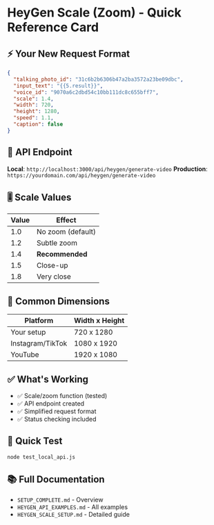 # HeyGen Scale (Zoom) - Quick Reference Card

## ⚡ Your New Request Format

```json
{
  "talking_photo_id": "31c6b2b6306b47a2ba3572a23be09dbc",
  "input_text": "{{5.result}}",
  "voice_id": "9070a6c2dbd54c10bb111dc8c655bff7",
  "scale": 1.4,
  "width": 720,
  "height": 1280,
  "speed": 1.1,
  "caption": false
}
```

## 📍 API Endpoint

**Local**: `http://localhost:3000/api/heygen/generate-video`
**Production**: `https://yourdomain.com/api/heygen/generate-video`

## 🎚️ Scale Values

| Value | Effect |
|-------|--------|
| 1.0 | No zoom (default) |
| 1.2 | Subtle zoom |
| 1.4 | **Recommended** |
| 1.5 | Close-up |
| 1.8 | Very close |

## 📱 Common Dimensions

| Platform | Width x Height |
|----------|----------------|
| Your setup | 720 x 1280 |
| Instagram/TikTok | 1080 x 1920 |
| YouTube | 1920 x 1080 |

## ✅ What's Working

- ✅ Scale/zoom function (tested)
- ✅ API endpoint created
- ✅ Simplified request format
- ✅ Status checking included

## 🚀 Quick Test

```bash
node test_local_api.js
```

## 📚 Full Documentation

- `SETUP_COMPLETE.md` - Overview
- `HEYGEN_API_EXAMPLES.md` - All examples
- `HEYGEN_SCALE_SETUP.md` - Detailed guide
